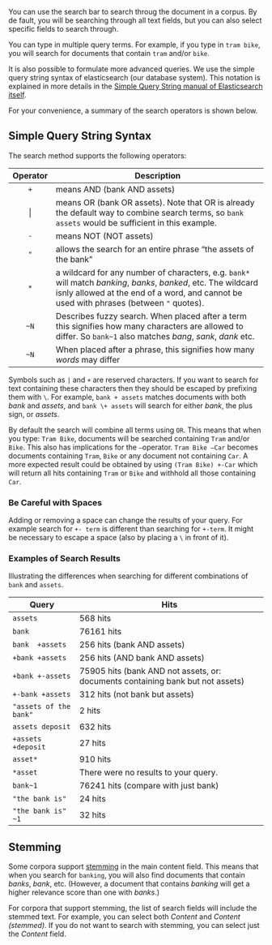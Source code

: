 You can use the search bar to search throug the document in a corpus. By de fault, you will be searching through all text fields, but you can also select specific fields to search through.

You can type in multiple query terms. For example, if you type in `tram bike`, you will search for documents that contain `tram` and/or `bike`.

It is also possible to formulate more advanced queries. We use the simple query string syntax of elasticsearch (our database system). This notation is explained in more details in the [Simple Query String manual of Elasticsearch itself](https://www.elastic.co/guide/en/elasticsearch/reference/8.11/query-dsl-simple-query-string-query.html#simple-query-string-syntax).

For your convenience, a summary of the search operators is shown below.

## Simple Query String Syntax

The search method supports the following operators:

| Operator | Description |
|:---:| --- |
| `+` | means AND (bank AND assets) |
| &#124; | means OR (bank OR assets). Note that OR is already the default way to combine search terms, so `bank assets` would be sufficient in this example. |
| `-` | means NOT (NOT assets) |
| `"` | allows the search for an entire phrase “the assets of the bank” |
| `*` | a wildcard for any number of characters, e.g. `bank*` will match _banking_, _banks_, _banked_, etc. The wildcard isnly allowed at the end of a word, and cannot be used with phrases (between `"` quotes). |
| `~N` | Describes fuzzy search. When placed after a term this signifies how many characters are allowed to differ. So `bank~1` also matches _bang_, _sank_, _dank_ etc. |
| `~N` | When placed after a phrase, this signifies how many *words* may differ |

Symbols such as `|` and `+` are reserved characters. If you want to search for text containing these characters then they should be escaped by prefixing them with `\`. For example, `bank + assets` matches documents with both _bank_ and _assets_, and `bank \+ assets` will search for either _bank_, the plus sign, or _assets_.

By default the search will combine all terms using `OR`. This means that when you type: `Tram Bike`, documents will be searched containing `Tram` and/or `Bike`. This also has implications for the `–`operator. `Tram Bike –Car` becomes documents containing `Tram`, `Bike` or any document not containing `Car`. A more expected result could be obtained by using `(Tram Bike) +-Car` which will return all hits containing `Tram` or `Bike` and withhold all those containing `Car`.

### Be Careful with Spaces
Adding or removing a space can change the results of your query. For example search for `+- term` is different than searching for `+-term`. It might be necessary to escape a space (also by placing a `\` in front of it).

### Examples of Search Results

Illustrating the differences when searching for different combinations of `bank` and `assets`.

| Query | Hits |
| --- | --- |
| `assets` | 568 hits |
| `bank` | 76161 hits |
| `bank  +assets` | 256 hits  (bank AND assets)|
| `+bank +assets` | 256 hits (AND bank AND assets)|
| `+bank +-assets` | 75905 hits (bank AND not assets, or: documents containing bank but not assets) |
| `+-bank +assets`| 312 hits (not bank but assets) |
| `"assets of the bank"` | 2 hits|
| `assets deposit` | 632 hits|
| `+assets +deposit`| 27 hits|
| `asset*`| 910 hits |
| `*asset` | There were no results to your query. |
| `bank~1` | 76241 hits (compare with just bank) |
| `"the bank is"` | 24 hits |
| `"the bank is" ~1`| 32 hits |

## Stemming

Some corpora support [stemming](https://en.wikipedia.org/wiki/Stemming) in the main content field. This means that when you search for `banking`, you will also find documents that contain _banks_, _bank_, etc. (However, a document that contains _banking_  will get a higher relevance score than one with _banks_.)

For corpora that support stemming, the list of search fields will include the stemmed text. For example, you can select both _Content_ and _Content (stemmed)_. If you do not want to search with stemming, you can select just the _Content_  field.
